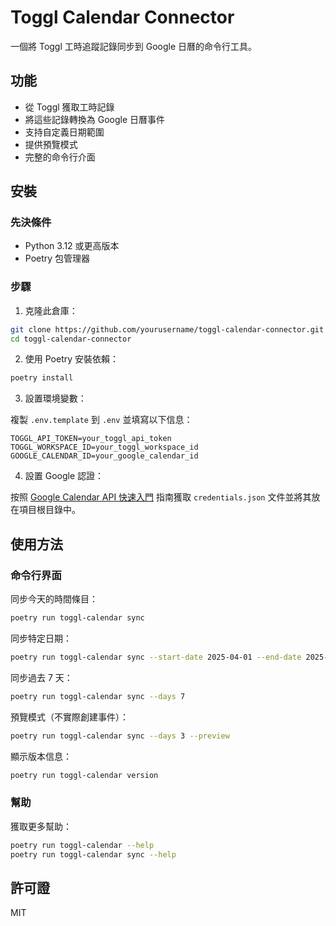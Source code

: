 # Toggl Calendar Connector

一個將 Toggl 工時追蹤記錄同步到 Google 日曆的命令行工具。

## 功能

- 從 Toggl 獲取工時記錄
- 將這些記錄轉換為 Google 日曆事件
- 支持自定義日期範圍
- 提供預覽模式
- 完整的命令行介面

## 安裝

### 先決條件

- Python 3.12 或更高版本
- Poetry 包管理器

### 步驟

1. 克隆此倉庫：

```bash
git clone https://github.com/yourusername/toggl-calendar-connector.git
cd toggl-calendar-connector
```

2. 使用 Poetry 安裝依賴：

```bash
poetry install
```

3. 設置環境變數：

複製 `.env.template` 到 `.env` 並填寫以下信息：

```
TOGGL_API_TOKEN=your_toggl_api_token
TOGGL_WORKSPACE_ID=your_toggl_workspace_id
GOOGLE_CALENDAR_ID=your_google_calendar_id
```

4. 設置 Google 認證：

按照 [Google Calendar API 快速入門](https://developers.google.com/calendar/quickstart/python) 指南獲取 `credentials.json` 文件並將其放在項目根目錄中。

## 使用方法

### 命令行界面

同步今天的時間條目：

```bash
poetry run toggl-calendar sync
```

同步特定日期：

```bash
poetry run toggl-calendar sync --start-date 2025-04-01 --end-date 2025-04-07
```

同步過去 7 天：

```bash
poetry run toggl-calendar sync --days 7
```

預覽模式（不實際創建事件）：

```bash
poetry run toggl-calendar sync --days 3 --preview
```

顯示版本信息：

```bash
poetry run toggl-calendar version
```

### 幫助

獲取更多幫助：

```bash
poetry run toggl-calendar --help
poetry run toggl-calendar sync --help
```

## 許可證

MIT
